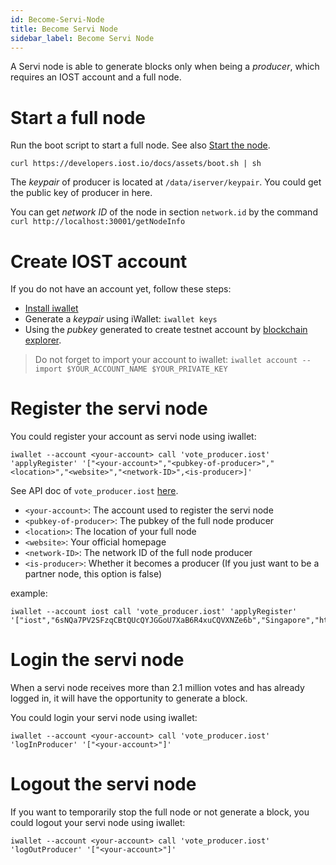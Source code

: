 ```yaml
---
id: Become-Servi-Node
title: Become Servi Node
sidebar_label: Become Servi Node
---
```


A Servi node is able to generate blocks only when being a *producer*, which requires an IOST account and a full node. 

# Start a full node
Run the boot script to start a full node. See also [Start the node](4-running-iost-node/Deployment.md).

```
curl https://developers.iost.io/docs/assets/boot.sh | sh
```

The *keypair* of producer is located at `/data/iserver/keypair`. You could get the public key of producer in here.

You can get *network ID* of the node in section `network.id` by the command `curl http://localhost:30001/getNodeInfo`

# Create IOST account

If you do not have an account yet, follow these steps:

- [Install iwallet](4-running-iost-node/iWallet.md#install)
- Generate a *keypair* using iWallet: `iwallet keys`
- Using the *pubkey* generated to create testnet account by [blockchain explorer](https://explorer.iost.io/applyIOST).

> Do not forget to import your account to iwallet: `iwallet account --import $YOUR_ACCOUNT_NAME $YOUR_PRIVATE_KEY`

# Register the servi node

You could register your account as servi node using iwallet:
```
iwallet --account <your-account> call 'vote_producer.iost' 'applyRegister' '["<your-account>","<pubkey-of-producer>","<location>","<website>","<network-ID>",<is-producer>]'
```
See API doc of `vote_producer.iost` [here](6-reference/SystemContract.md#vote-produceriost).

- `<your-account>`: The account used to register the servi node
- `<pubkey-of-producer>`: The pubkey of the full node producer
- `<location>`: The location of your full node
- `<website>`: Your official homepage
- `<network-ID>`: The network ID of the full node producer
- `<is-producer>`: Whether it becomes a producer (If you just want to be a partner node, this option is false)

example:
```
iwallet --account iost call 'vote_producer.iost' 'applyRegister' '["iost","6sNQa7PV2SFzqCBtQUcQYJGGoU7XaB6R4xuCQVXNZe6b","Singapore","https://iost.io/","/ip4/3.85.187.72/tcp/30000/ipfs/12D3KooWA2QZHXCLsVL9rxrtKPRqBSkQj7mCdHEhRoW8eJtn24ht",true]'
```

# Login the servi node

When a servi node receives more than 2.1 million votes and has already logged in, it will have the opportunity to generate a block.

You could login your servi node using iwallet:

```
iwallet --account <your-account> call 'vote_producer.iost' 'logInProducer' '["<your-account>"]'
```

# Logout the servi node
If you want to temporarily stop the full node or not generate a block, you could logout your servi node using iwallet:

```
iwallet --account <your-account> call 'vote_producer.iost' 'logOutProducer' '["<your-account>"]'
```
